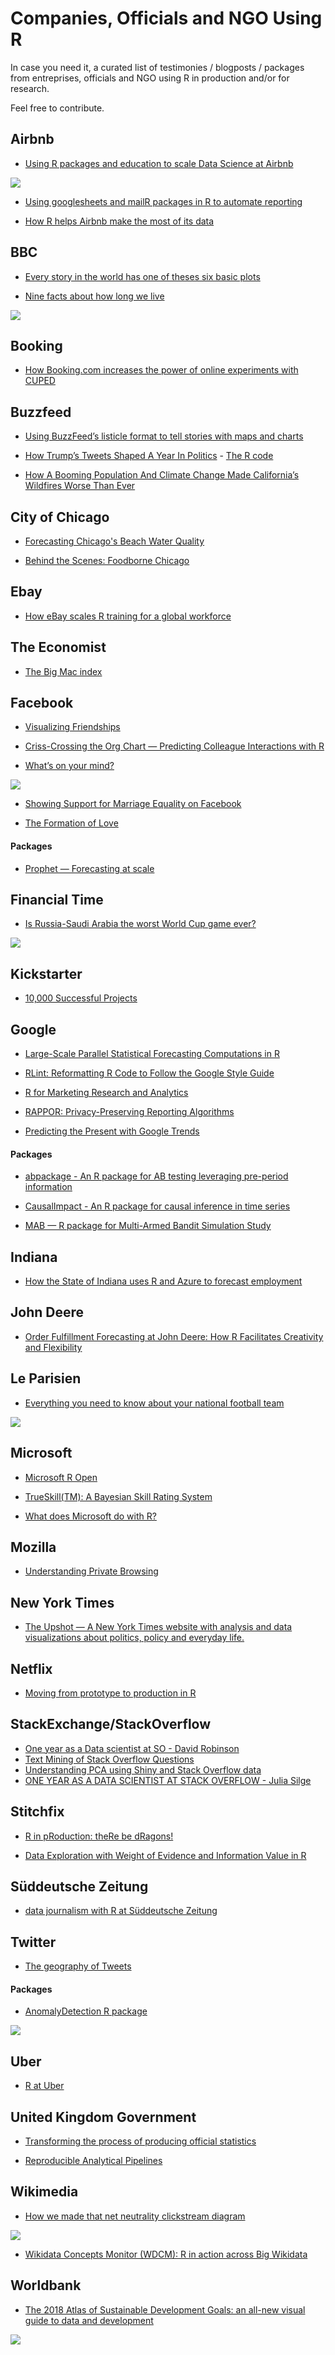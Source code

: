 # Companies, Officials and NGO Using R

In case you need it, a curated list of testimonies / blogposts / packages from entreprises, officials and NGO using R in production and/or for research.

Feel free to contribute.

## Airbnb 

+ [Using R packages and education to scale Data Science at Airbnb](https://medium.com/airbnb-engineering/using-r-packages-and-education-to-scale-data-science-at-airbnb-906faa58e12d)

![](https://cdn-images-1.medium.com/max/800/1*AHc5ykZByrNWn30UKsqfXw.png)

+ [Using googlesheets and mailR packages in R to automate reporting](https://medium.com/airbnb-engineering/using-googlesheets-and-mailr-packages-in-r-to-automate-reporting-c09579e0377f) 

+ [How R helps Airbnb make the most of its data](https://peerj.com/preprints/3182.pdf)

## BBC 

+ [Every story in the world has one of theses six basic plots](http://www.bbc.com/culture/story/20180525-every-story-in-the-world-has-one-of-these-six-basic-plots) 

+ [Nine facts about how long we live](https://www.bbc.com/news/health-43726436)

![](https://ichef.bbci.co.uk/news/624/cpsprodpb/16006/production/_101581109_optimised-chart5-nc.png)

## Booking

+ [How Booking.com increases the power of online experiments with CUPED](https://booking.ai/how-booking-com-increases-the-power-of-online-experiments-with-cuped-995d186fff1d)

## Buzzfeed 

+ [Using BuzzFeed’s listicle format to tell stories with maps and charts](http://www.storybench.org/using-buzzfeeds-listicle-format-tell-stories-maps-charts/)

+ [How Trump’s Tweets Shaped A Year In Politics](https://www.buzzfeed.com/peteraldhous/trump-twitter-wars) - [The R code](https://buzzfeednews.github.io/2018-01-trump-twitter-wars/)

+ [How A Booming Population And Climate Change Made California’s Wildfires Worse Than Ever](https://www.buzzfeed.com/peteraldhous/california-wildfires-people-climate)

## City of Chicago 

+ [Forecasting Chicago's Beach Water Quality](http://chicago.github.io/clear-water/)

+ [Behind the Scenes: Foodborne Chicago](http://www.smartchicagocollaborative.org/behind-the-scenes-foodborne-chicago/)

## Ebay

+ [How eBay scales R training for a global workforce](https://assets.datacamp.com/groups/case-studies/Ebay.pdf)


## The Economist

+ [The Big Mac index](https://www.economist.com/news/2018/07/11/the-big-mac-index)

## Facebook

+ [Visualizing Friendships](https://www.facebook.com/notes/facebook-engineering/visualizing-friendships/469716398919) 

+ [Criss-Crossing the Org Chart — Predicting Colleague Interactions with R](https://www.r-project.org/conferences/useR-2010/slides/Sun.pdf)

+ [What’s on your mind?](https://www.facebook.com/notes/facebook-data-team/whats-on-your-mind/477517358858)

![](https://scontent-cdg2-1.xx.fbcdn.net/v/t1.0-9/63429_489195103414_3434397_n.jpg?oh=2172a7cef2963660884f4df034e18023&oe=5AE567A7)

+ [Showing Support for Marriage Equality on Facebook](https://www.facebook.com/notes/facebook-data-science/showing-support-for-marriage-equality-on-facebook/10151430548593859) 

+ [The Formation of Love](https://www.facebook.com/notes/facebook-data-science/the-formation-of-love/10152064609253859)

#### Packages

+ [Prophet — Forecasting at scale](https://facebook.github.io/prophet/)

## Financial Time 

+ [Is Russia-Saudi Arabia the worst World Cup game ever?](https://www.ft.com/content/e4a5012e-6e3e-11e8-92d3-6c13e5c92914)

![](https://www.ft.com/__origami/service/image/v2/images/raw/http%3A%2F%2Fcom.ft.imagepublish.upp-prod-eu.s3.amazonaws.com%2F99c56516-6e4a-11e8-92d3-6c13e5c92914?source=next&fit=scale-down&width=700)

## Kickstarter 

+ [10,000 Successful Projects](https://www.kickstarter.com/blog/10000-successful-projects)

## Google 

+ [Large-Scale Parallel Statistical Forecasting Computations in R](https://research.google.com/pubs/pub37483.html)

+ [RLint: Reformatting R Code to Follow the Google Style Guide](https://research.google.com/pubs/pub42577.html)

+ [R for Marketing Research and Analytics](https://research.google.com/pubs/pub43342.html)

+ [RAPPOR: Privacy-Preserving Reporting Algorithms](https://github.com/google/rappor)

+ [Predicting the Present with Google Trends](https://static.googleusercontent.com/media/www.google.com/fr//googleblogs/pdfs/google_predicting_the_present.pdf)

#### Packages 

+ [abpackage - An R package for AB testing leveraging pre-period information](https://github.com/google/abpackage)

+ [CausalImpact - An R package for causal inference in time series](https://github.com/google/CausalImpact)

+ [MAB —  R package for Multi-Armed Bandit Simulation Study](https://github.com/google/MAB)

## Indiana 

+ [How the State of Indiana uses R and Azure to forecast employment](http://blog.revolutionanalytics.com/2016/12/state-of-indiana-employment.html)

## John Deere

+ [Order Fulfillment Forecasting at John Deere: How R Facilitates Creativity and Flexibility](https://www.slideshare.net/RevolutionAnalytics/order-fulfillment-forecasting-at-john-deere-how-r-facilitates-creativity-and-flexibility)

## Le Parisien

+ [Everything you need to know about your national football team](http://leparisien.fr/sports/football/coupe-du-monde/coupe-du-monde-2018-ce-qu-il-faut-savoir-sur-la-france-01-12-2017-7426749.php)

![](http://atelier.leparisien.fr/img/wc2018/PalmaresFrance.jpg)

## Microsoft

+ [Microsoft R Open](https://mran.microsoft.com/open)

+ [TrueSkill(TM): A Bayesian Skill Rating System](https://www.microsoft.com/en-us/research/publication/trueskilltm-a-bayesian-skill-rating-system)

+ [What does Microsoft do with R?](http://blog.revolutionanalytics.com/2018/02/what-does-microsoft-do-with-r.html)

## Mozilla

+ [Understanding Private Browsing](https://blog.mozilla.org/metrics/2010/08/23/understanding-private-browsing/)

## New York Times 

+ [The Upshot — A New York Times website with analysis and data visualizations about politics, policy and everyday life.](https://github.com/TheUpshot)

## Netflix 

+ [Moving from prototype to production in R](http://bryangalvin.com/useR-2018/)

## StackExchange/StackOverflow

+ [One year as a Data scientist at SO - David Robinson](http://varianceexplained.org/r/year_data_scientist/)
+ [Text Mining of Stack Overflow Questions](https://stackoverflow.blog/2017/07/06/text-mining-stack-overflow-questions/)
+ [Understanding PCA using Shiny and Stack Overflow data](https://www.rstudio.com/resources/videos/understanding-pca-using-shiny-and-stack-overflow-data/)
+ [ONE YEAR AS A DATA SCIENTIST AT STACK OVERFLOW - Julia Silge](https://juliasilge.com/blog/one-year-at-stack/)

## Stitchfix 

+ [R in pRoduction: theRe be dRagons!](https://multithreaded.stitchfix.com/blog/2017/06/15/beware-r-in-production/) 

+ [Data Exploration with Weight of Evidence and Information Value in R](https://multithreaded.stitchfix.com/blog/2015/08/13/weight-of-evidence/)

## Süddeutsche Zeitung

+ [data journalism with R at Süddeutsche Zeitung](https://github.com/sueddeutsche/rladies-presentation/blob/master/rladies-presentation-brunner-schories.pdf)

## Twitter

+ [The geography of Tweets](https://blog.twitter.com/official/en_us/a/2013/the-geography-of-tweets.html)

#### Packages 

+ [AnomalyDetection R package](https://github.com/twitter/AnomalyDetection)

![](https://github.com/twitter/AnomalyDetection/raw/master/figs/Fig1.png)

## Uber

+ [R at Uber](https://capetown2017.satrdays.org/talks/satRday-2017-van-heerden.pdf)

## United Kingdom Government 

+ [Transforming the process of producing official statistics](https://dataingovernment.blog.gov.uk/2017/11/27/transforming-the-process-of-producing-official-statistics/)

+ [Reproducible Analytical Pipelines](https://dataingovernment.blog.gov.uk/2017/03/27/reproducible-analytical-pipeline/)

## Wikimedia 

+ [How we made that net neutrality clickstream diagram](https://blog.wikimedia.org/2018/01/18/on-that-net-neutrality-clickstream-diagram/)

![](https://upload.wikimedia.org/wikipedia/commons/7/73/Net_neutrality_clickstream_%28Nov_2017%29.png)

+ [Wikidata Concepts Monitor (WDCM): R in action across Big Wikidata](https://upload.wikimedia.org/wikipedia/commons/7/7c/GMilovanovic_eRum2018.pdf)

## Worldbank 

+ [The 2018 Atlas of Sustainable Development Goals: an all-new visual guide to data and development](http://blogs.worldbank.org/opendata/2018-atlas-sustainable-development-goals-all-new-visual-guide-data-and-development)

![](https://blogs.worldbank.org/opendata/files/opendata/sdg8-10-fig8.png)
